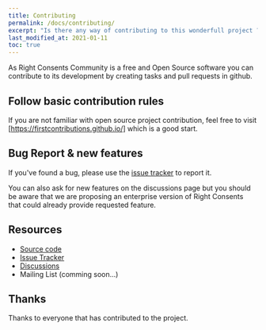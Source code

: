 ```yaml
---
title: Contributing
permalink: /docs/contributing/
excerpt: "Is there any way of contributing to this wonderfull project ?"
last_modified_at: 2021-01-11
toc: true
---
```


As Right Consents Community is a free and Open Source software you can contribute to its development by creating tasks and pull requests in github.

## Follow basic contribution rules 

If you are not familiar with open source project contribution, feel free to visit [https://firstcontributions.github.io/] which is a good start.

## Bug Report & new features

If you've found a bug, please use the [issue tracker](https://github.com/fairandsmart/right-consents/issues) to report it. 

You can also ask for new features on the discussions page but you should be aware that we are proposing an enterprise version of Right Consents that could already provide requested feature.

## Resources

- [Source code](https://github.com/fairandsmart/right-consents)
- [Issue Tracker](https://github.com/fairandsmart/right-consents/issues)
- [Discussions](https://github.com/fairandsmart/right-consents/discussions)
- Mailing List (comming soon...)

## Thanks

Thanks to everyone that has contributed to the project.

